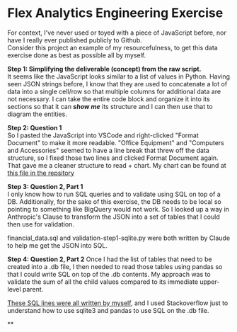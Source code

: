 # Flex Analytics Engineering Exercise

For context, I've never used or toyed with a piece of JavaScript before, nor have I really ever published publicly to Github. \
Consider this project an example of my resourcefulness, to get this data exercise done as best as possible all by myself.

**Step 1: Simplifying the deliverable (concept) from the raw script.** \
It seems like the JavaScript looks similar to a list of values in Python. Having seen JSON strings before, I know that they are used to concatenate a lot of data into a single cell/row so that multiple columns for additional data are not necessary. I can take the entire code block and organize it into its sections so that it can ***show me*** its structure and I can then use that to diagram the entities.

**Step 2: Question 1** \
So I pasted the JavaScript into VSCode and right-clicked "Format Document" to make it more readable. "Office Equipment" and "Computers and Accessories" seemed to have a line break that threw off the data structure, so I fixed those two lines and clicked Format Document again. That gave me a cleaner structure to read + chart. My chart can be found at [this file in the repsitory](https://github.com/rizvi14/flexanalyticseng/blob/main/flexanalyticseng.drawio)

**Step 3: Question 2, Part 1** \
I only know how to run SQL queries and to validate using SQL on top of a DB. Additionally, for the sake of this exercise, the DB needs to be local so pointing to something like BigQuery would not work. So I looked up a way in Anthropic's Clause to transform the JSON into a set of tables that I could then use for validation.

financial_data.sql and validation-step1-sqlite.py were both written by Claude to help me get the JSON into SQL.

**Step 4: Question 2, Part 2**
Once I had the list of tables that need to be created into a .db file, I then needed to read those tables using pandas so that I could write SQL on top of the .db contents. My approach was to validate the sum of all the child values compared to its immediate upper-level parent.

[These SQL lines were all written by myself](https://github.com/rizvi14/flexanalyticseng/blob/main/validation-step2-rule.py#L8-L76), and I used Stackoverflow just to understand how to use sqlite3 and pandas to use SQL on the .db file.


**




